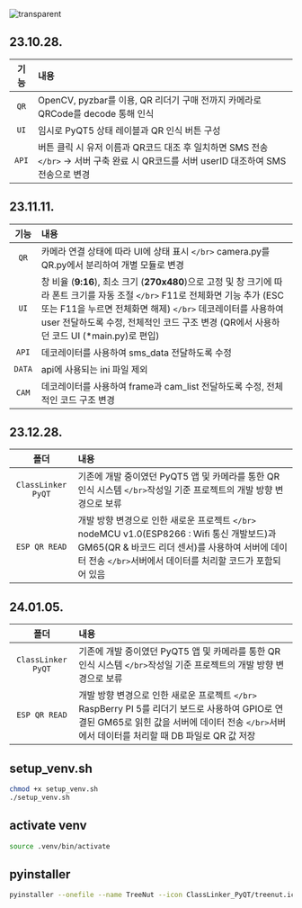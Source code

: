 ![transparent](https://capsule-render.vercel.app/api?type=transparent&fontColor=A991E5&text=CLASS%20LINKER&height=150&fontSize=60&desc=By%20Joffice%20:%20Kim,%20Seo,%20Goe&descAlignY=75&descAlign=60)

## 23.10.28.

|  기능  | 내용                                                                                                                                     |
| :-----: | :--------------------------------------------------------------------------------------------------------------------------------------- |
| `QR` | OpenCV, pyzbar를 이용, QR 리더기 구매 전까지 카메라로 QRCode를 decode 통해 인식                                                          |
| `UI` | 임시로 PyQT5 상태 레이블과 QR 인식 버튼 구성                                                                                             |
| `API` | 버튼 클릭 시 유저 이름과 QR코드 대조 후 일치하면 SMS 전송 `</br>` -> 서버 구축 완료 시 QR코드를 서버 userID 대조하여 SMS 전송으로 변경 |

## 23.11.11.

|   기능   | 내용                                                                                                                                                                                                                                                                                                        |
| :------: | :---------------------------------------------------------------------------------------------------------------------------------------------------------------------------------------------------------------------------------------------------------------------------------------------------------- |
|  `QR`  | 카메라 연결 상태에 따라 UI에 상태 표시 `</br>` camera.py를 QR.py에서 분리하여 개별 모듈로 변경                                                                                                                                                                                                            |
|  `UI`  | 창 비율 (**9:16**), 최소 크기 (**270x480**)으로 고정 및 창 크기에 따라 폰트 크기를 자동 조절 `</br>` F11로 전체화면 기능 추가 (ESC 또는 F11을 누르면 전체화면 해제) `</br>` 데코레이터를 사용하여 user 전달하도록 수정, 전체적인 코드 구조 변경 (QR에서 사용하던 코드 UI (*main.py)로 편입) |
| `API` | 데코레이터를 사용하여 sms_data 전달하도록 수정                                                                                                                                                                                                                                                              |
| `DATA` | api에 사용되는 ini 파일 제외                                                                                                                                                                                                                                                                                |
| `CAM` | 데코레이터를 사용하여 frame과 cam_list 전달하도록 수정, 전체적인 코드 구조 변경                                                                                                                                                                                                                             |

## 23.12.28.

|         폴더         | 내용                                                                                                                                                                                                            |
| :------------------: | :-------------------------------------------------------------------------------------------------------------------------------------------------------------------------------------------------------------- |
| `ClassLinker PyQT` | 기존에 개발 중이였던 PyQT5 앱 및 카메라를 통한 QR 인식 시스템 `</br>`작성일 기준 프로젝트의 개발 방향 변경으로 보류                                                                                           |
|   `ESP QR READ`   | 개발 방향 변경으로 인한 새로운 프로젝트 `</br>` nodeMCU v1.0(ESP8266 : Wifi 통신 개발보드)과 GM65(QR & 바코드 리더 센서)를 사용하여 서버에 데이터 전송 `</br>`서버에서 데이터를 처리할 코드가 포함되어 있음 |

## 24.01.05.

|         폴더         | 내용                                                                                                                                                                                                  |
| :------------------: | :---------------------------------------------------------------------------------------------------------------------------------------------------------------------------------------------------- |
| `ClassLinker PyQT` | 기존에 개발 중이였던 PyQT5 앱 및 카메라를 통한 QR 인식 시스템 `</br>`작성일 기준 프로젝트의 개발 방향 변경으로 보류                                                                                 |
|   `ESP QR READ`   | 개발 방향 변경으로 인한 새로운 프로젝트 `</br>` RaspBerry PI 5를 리더기 보드로 사용하여 GPIO로 연결된 GM65로 읽힌 값을 서버에 데이터 전송 `</br>`서버에서 데이터를 처리할 때 DB 파일로 QR 값 저장 |

## setup_venv.sh

```bash
chmod +x setup_venv.sh
./setup_venv.sh
```

## activate venv

```bash
source .venv/bin/activate
```

## pyinstaller

```bash
pyinstaller --onefile --name TreeNut --icon ClassLinker_PyQT/treenut.ico ClassLinker_PyQT/TreeNut.py

```
